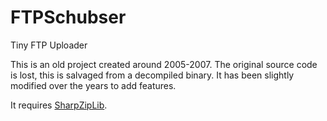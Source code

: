# FTPSchubser
Tiny FTP Uploader

This is an old project created around 2005-2007.
The original source code is lost, this is salvaged from a decompiled binary.
It has been slightly modified over the years to add features.

It requires [SharpZipLib](https://github.com/icsharpcode/SharpZipLib).
